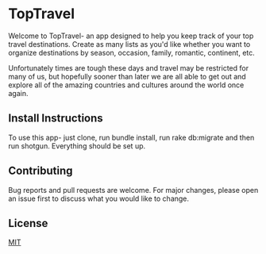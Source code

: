 # TopTravel

Welcome to TopTravel- an app designed to help you keep track of your top travel destinations.  Create as many lists as you'd like whether you want to organize destinations by season, occasion, family, romantic, continent, etc.  

Unfortunately times are tough these days and travel may be restricted for many of us, but hopefully sooner than later we are all able to get out and explore all of the amazing countries and cultures around the world once again.


## Install Instructions

To use this app- just clone, run bundle install, run rake db:migrate and then run shotgun. Everything should be set up.


## Contributing

Bug reports and pull requests are welcome. For major changes, please open an issue first to discuss what you would like to change.


## License

[MIT](https://opensource.org/licenses/MIT)
